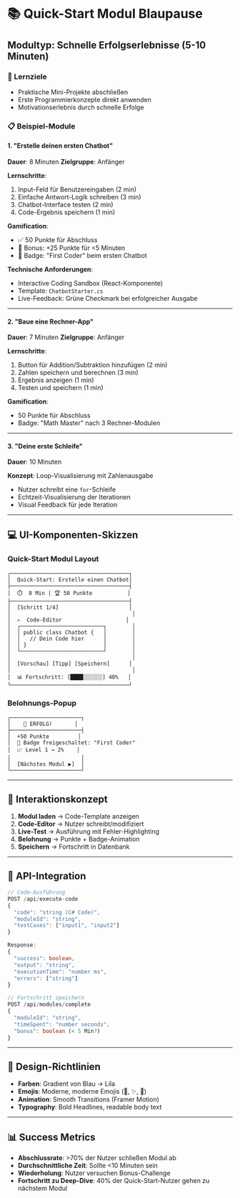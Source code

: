 # 📚 Quick-Start Modul Blaupause

## Modultyp: Schnelle Erfolgserlebnisse (5-10 Minuten)

### 🎯 Lernziele
- Praktische Mini-Projekte abschließen
- Erste Programmierkonzepte direkt anwenden
- Motivationserlebnis durch schnelle Erfolge

### 📋 Beispiel-Module

#### 1. "Erstelle deinen ersten Chatbot"
**Dauer**: 8 Minuten
**Zielgruppe**: Anfänger

**Lernschritte**:
1. Input-Feld für Benutzereingaben (2 min)
2. Einfache Antwort-Logik schreiben (3 min)
3. Chatbot-Interface testen (2 min)
4. Code-Ergebnis speichern (1 min)

**Gamification**:
- ✅ 50 Punkte für Abschluss
- 🎯 Bonus: +25 Punkte für <5 Minuten
- 🏅 Badge: "First Coder" beim ersten Chatbot

**Technische Anforderungen**:
- Interactive Coding Sandbox (React-Komponente)
- Template: `ChatbotStarter.cs`
- Live-Feedback: Grüne Checkmark bei erfolgreicher Ausgabe

---

#### 2. "Baue eine Rechner-App"
**Dauer**: 7 Minuten
**Zielgruppe**: Anfänger

**Lernschritte**:
1. Button für Addition/Subtraktion hinzufügen (2 min)
2. Zahlen speichern und berechnen (3 min)
3. Ergebnis anzeigen (1 min)
4. Testen und speichern (1 min)

**Gamification**:
- 50 Punkte für Abschluss
- Badge: "Math Master" nach 3 Rechner-Modulen

---

#### 3. "Deine erste Schleife"
**Dauer**: 10 Minuten

**Konzept**: Loop-Visualisierung mit Zahlenausgabe
- Nutzer schreibt eine `for`-Schleife
- Echtzeit-Visualisierung der Iterationen
- Visual Feedback für jede Iteration

---

## 💻 UI-Komponenten-Skizzen

### Quick-Start Modul Layout

```
┌─────────────────────────────────────┐
│  Quick-Start: Erstelle einen Chatbot│
├─────────────────────────────────────┤
│  ⏱️  8 Min | 🏆 50 Punkte           │
├─────────────────────────────────────┤
│  [Schritt 1/4]                      │
│                                      │
│  ✍️  Code-Editor                    │
│  ┌──────────────────────────┐        │
│  │ public class Chatbot {   │        │
│  │   // Dein Code hier      │        │
│  │ }                        │        │
│  └──────────────────────────┘        │
│                                      │
│  [Vorschau] [Tipp] [Speichern]      │
│                                      │
│  📊 Fortschritt: [████░░░░░░] 40%   │
└─────────────────────────────────────┘
```

### Belohnungs-Popup

```
┌──────────────────────┐
│    🎉 ERFOLG!       │
├──────────────────────┤
│  +50 Punkte         │
│  🏅 Badge freigeschaltet: "First Coder"
│  📈 Level 1 → 2%    │
│                      │
│  [Nächstes Modul ▶]  │
└──────────────────────┘
```

---

## 🔄 Interaktionskonzept

1. **Modul laden** → Code-Template anzeigen
2. **Code-Editor** → Nutzer schreibt/modifiziert
3. **Live-Test** → Ausführung mit Fehler-Highlighting
4. **Belohnung** → Punkte + Badge-Animation
5. **Speichern** → Fortschritt in Datenbank

---

## 📡 API-Integration

```typescript
// Code-Ausführung
POST /api/execute-code
{
  "code": "string (C# Code)",
  "moduleId": "string",
  "testCases": ["input1", "input2"]
}

Response:
{
  "success": boolean,
  "output": "string",
  "executionTime": "number ms",
  "errors": ["string"]
}

// Fortschritt speichern
POST /api/modules/complete
{
  "moduleId": "string",
  "timeSpent": "number seconds",
  "bonus": boolean (< 5 Min?)
}
```

---

## 🎨 Design-Richtlinien

- **Farben**: Gradient von Blau → Lila
- **Emojis**: Moderne, moderne Emojis (🚀, ✨, 🎯)
- **Animation**: Smooth Transitions (Framer Motion)
- **Typography**: Bold Headlines, readable body text

---

## 📊 Success Metrics

- **Abschlussrate**: >70% der Nutzer schließen Modul ab
- **Durchschnittliche Zeit**: Sollte <10 Minuten sein
- **Wiederholung**: Nutzer versuchen Bonus-Challenge
- **Fortschritt zu Deep-Dive**: 40% der Quick-Start-Nutzer gehen zu nächstem Modul

